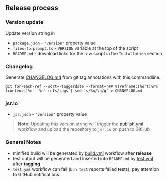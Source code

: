 ## Release process

### Version update

Update version string in

- `package.json` - `"version"` property value
- `files-to-prompt.ts` - `VERSION` variable at the top of the script
- `README.md` - download links for the raw script in the `Installation` section

### Changelog

Generate [CHANGELOG.md](https://github.com/fry69/files-to-prompt-ts/blob/main/CHANGELOG.md) from git tag annotations with this commandline:

```shell
git for-each-ref --sort=-taggerdate --format='## %(refname:short)%n%(contents)%n---%n' refs/tags | sed 's/%n/\n/g' > CHANGELOG.md
```

### jsr.io

- `jsr.json` - `"version"` property value

> **Note:** Updating this version string will trigger the [publish.yml](https://github.com/fry69/files-to-prompt-ts/blob/main/.github/workflows/publish.yml) workflow and upload the repository to `jsr.io` on push to GitHub

### General Notes

- minified build will be generated by [build.yml](https://github.com/fry69/files-to-prompt-ts/blob/main/.github/workflows/build.yml) workflow after **release**
- test output will be generated and inserted into `README.md` by [test.yml](https://github.com/fry69/files-to-prompt-ts/blob/main/.github/workflows/test.yml) after **tagging**
- `test.yml` workflow can fail (`bun test` reports failed tests), pay attention to GitHub notifications

